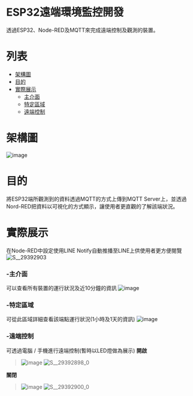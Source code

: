 # ESP32遠端環境監控開發
透過ESP32、Node-RED及MQTT來完成遠端控制及觀測的裝置。

# 列表
- [架構圖](https://github.com/sheng411/mqtt_esp32?tab=readme-ov-file#%E6%9E%B6%E6%A7%8B%E5%9C%96)
- [目的](https://github.com/sheng411/mqtt_esp32?tab=readme-ov-file#%E7%9B%AE%E7%9A%84)
- [實際展示](https://github.com/sheng411/mqtt_esp32?tab=readme-ov-file#%E5%AF%A6%E9%9A%9B%E5%B1%95%E7%A4%BA)
  - [主介面](https://github.com/sheng411/mqtt_esp32?tab=readme-ov-file#-%E4%B8%BB%E4%BB%8B%E9%9D%A2)
  - [特定區域](https://github.com/sheng411/mqtt_esp32?tab=readme-ov-file#-%E7%89%B9%E5%AE%9A%E5%8D%80%E5%9F%9F)
  - [遠端控制](https://github.com/sheng411/mqtt_esp32?tab=readme-ov-file#-%E9%81%A0%E7%AB%AF%E6%8E%A7%E5%88%B6)


# 架構圖
![image](https://github.com/user-attachments/assets/ba68c16d-a0fa-4a40-857f-f49999b2e854)


# 目的
將ESP32端所觀測到的資料透過MQTT的方式上傳到MQTT Server上，並透過Nord-RED把資料以可視化的方式顯示，讓使用者更直觀的了解該端狀況。

# 實際展示

在Node-RED中設定使用LINE Notify自動推播至LINE上供使用者更方便閱覽
![S__29392903](https://github.com/user-attachments/assets/e67cf4a6-20c8-4b7d-a9a6-1392c451c4b2)

### -主介面 
可以查看所有裝置的運行狀況及近10分鐘的資訊
![image](https://github.com/user-attachments/assets/192a671b-faba-473b-9dc4-09130f5d4f52)


### -特定區域  
可從此區域詳細查看該端點運行狀況(1小時及1天的資訊)
![image](https://github.com/user-attachments/assets/9b7218c5-248d-40d7-9a75-1bc94762c45e)

### -遠端控制  
可透過電腦 / 手機進行遠端控制(暫時以LED燈做為展示)
**開啟**
>![image](https://github.com/user-attachments/assets/25272be0-1b10-47dd-80e7-b2fd00d60d9c)
>![S__29392898_0](https://github.com/user-attachments/assets/14028672-33d1-469c-aa5e-d4676343ff68)
  
**關閉**
>![image](https://github.com/user-attachments/assets/fab26997-e823-4785-9d02-b856e1a0d090)
>![S__29392900_0](https://github.com/user-attachments/assets/6ddb6a94-7d3e-4634-a61b-90d5005904ea)
